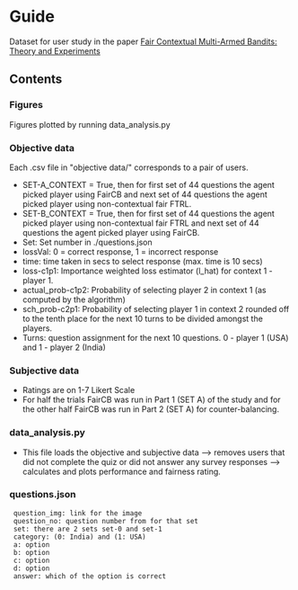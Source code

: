 # Guide
Dataset for user study in the paper [Fair Contextual Multi-Armed Bandits: Theory and Experiments](https://arxiv.org/pdf/1912.08055.pdf)

## Contents
### Figures 
Figures plotted by running data_analysis.py

### Objective data
Each .csv file in "objective data/" corresponds to a pair of users.

  - SET-A_CONTEXT = True, then for first set of 44 questions the agent picked player using FairCB and next set of 44 questions the agent picked player using non-contextual fair FTRL.
  - SET-B_CONTEXT = True, then for first set of 44 questions the agent picked player using non-contextual fair FTRL and next set of 44 questions the agent picked player using FairCB.
  - Set: Set number in ./questions.json
  - lossVal: 0 = correct response, 1 = incorrect response
  - time: time taken in secs to select response (max. time is 10 secs)
  - loss-c1p1: Importance weighted loss estimator (l_hat) for context 1 - player 1.
  - actual_prob-c1p2: Probability of selecting player 2 in context 1 (as computed by the algorithm)
  - sch_prob-c2p1: Probability of selecting player 1 in context 2 rounded off to the tenth place for the next 10 turns to be divided amongst the players.
  - Turns: question assignment for the next 10 questions. 0 - player 1 (USA) and 1 - player 2 (India)

### Subjective data
  - Ratings are on 1-7 Likert Scale
  - For half the trials FairCB was run in Part 1 (SET A) of the study and for the other half FairCB was run in Part 2 (SET A) for counter-balancing.

### data_analysis.py 
  - This file loads the objective and subjective data --> removes users that did not complete the quiz or did not answer any survey responses --> calculates and plots performance and fairness rating.

### questions.json

   ```
    question_img: link for the image
    question_no: question number from for that set
    set: there are 2 sets set-0 and set-1
    category: (0: India) and (1: USA)
    a: option
    b: option
    c: option
    d: option
    answer: which of the option is correct
        
  ```
